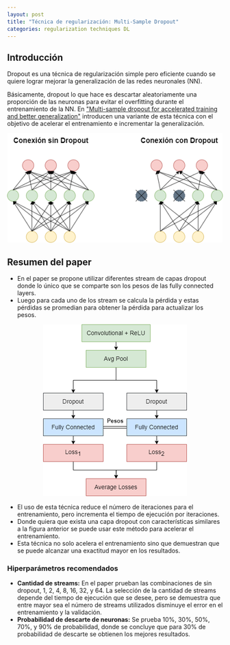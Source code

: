 ```yaml
---
layout: post
title: "Técnica de regularización: Multi-Sample Dropout"
categories: regularization techniques DL
---
```


## Introducción

Dropout es una técnica de regularización simple pero eficiente cuando se quiere lograr mejorar la generalización de las redes neuronales (NN). 

Básicamente, dropout lo que hace es descartar aleatoriamente una proporción de las neuronas para evitar el overfitting durante el entrenamiento de la NN. En ["Multi-sample dropout for accelerated training and better generalization"](https://arxiv.org/abs/1905.09788) introducen una variante de esta técnica con el objetivo de acelerar el entrenamiento e incrementar la generalización.

<div align="center">
  <img src="https://raw.githubusercontent.com/EnriqManComp/EnriqManComp.github.io/master/assets/multi-sample-dropout/Post_MultiSample_Dropout.png" />
</div>

## Resumen del paper

* En el paper se propone utilizar diferentes stream de capas dropout donde lo único que se comparte son los pesos de las fully connected layers.
* Luego para cada uno de los stream se calcula la pérdida y estas pérdidas se promedian para obtener la pérdida para actualizar los pesos.

<div align="center">
  <img src="https://raw.githubusercontent.com/EnriqManComp/EnriqManComp.github.io/master/assets/multi-sample-dropout/Post_MultiSample_Dropout1.png" />
</div>

* El uso de esta técnica reduce el número de iteraciones para el entrenamiento, pero incrementa el tiempo de ejecución por iteraciones.
* Donde quiera que exista una capa dropout con características similares a la figura anterior se puede usar este método para acelerar el entrenamiento.
* Esta técnica no solo acelera el entrenamiento sino que demuestran que se puede alcanzar una exactitud mayor en los resultados.

### Hiperparámetros recomendados

* **Cantidad de streams:** En el paper prueban las combinaciones de sin dropout, 1, 2, 4, 8, 16, 32, y 64. La selección de la cantidad de streams depende del tiempo de ejecución que se desee, pero se demuestra que entre mayor sea el número de streams utilizados disminuye el error en el entrenamiento y la validación.
* **Probabilidad de descarte de neuronas:** Se prueba 10%, 30%, 50%, 70%, y 90% de probabilidad, donde se concluye que para 30% de probabilidad de descarte se obtienen los mejores resultados.








